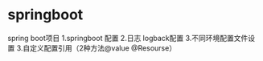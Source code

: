 # springboot
spring boot项目
1.springboot 配置
2.日志 logback配置
3.不同环境配置文件设置
3.自定义配置引用（2种方法@value @Resourse）
